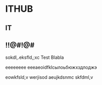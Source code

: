 # ITHUB
## IT
<h2>!!@#!@#</h2>sokdl,.eksfld,;xc
Test
Blabla


eeeeeeee
eeeaeoidfklcылоьбюжхздлоджэ


eowkfsld,v
werjisod
aeujkdsnmc
skfdml,v
